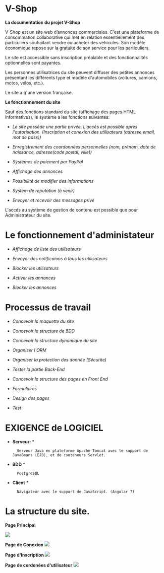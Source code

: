 # V-Shop

**La documentation du projet V-Shop**

V-Shop est un site web d’annonces commerciales. C'est une plateforme de consommation collaborative qui met en relation essentiellement des particuliers souhaitant vendre ou acheter des vehicules. Son modèle économique repose sur la gratuité de son service pour les particuliers. 

Le site est accessible sans inscription préalable et des fonctionnalités optionnelles sont payantes.

Les personnes utilisatrices du site peuvent diffuser des petites annonces présentant les différents type et modèle d'automobiles (voitures, camions, motos, vélos, etc.).

Le site a q'une version française.

**Le fonctionnement du site**

Sauf des fonctions standard du site (affichage des pages HTML informatives), le système a les fonctions suivantes:

    
*  *Le site possède une partie privée. L'accès est possible après l'autorisation. (Inscription et conexion des utilisateurs (adresse email, mot de pass))*
	
*  *Enregistrement des coordonnées personnelles (nom, prénom, date de naissance, adresse(code postal, ville))*
	
*  *Systèmes de paiement par PayPal*
    
*  *Affichage des annonces*
    
*  *Possibilité de modifier des informations*
    
*  *System de reputation (à venir)*
*  *Envoyer et recevoir des messages privé*

L'accés au système de gestion de contenu est possible que pour Administrateur du site. 

# **Le fonctionnement d'administateur**


*  *Affichage de liste des utilisateurs*

*  *Envoyer des notificaions à tous les utilisateurs*

*  *Blocker les utilisateurs*

*  *Activer les annonces*

*  *Blocker les annonces*


# **Processus de travail**


*  *Concevoir la maquette du site*

*  *Concevoir la structure de BDD*

*  *Concevoir la structure dynamique du site*

*  *Organiser l'ORM*
 
*  *Organiser la protection des donnée (Sécurite)*

*  *Tester la partie Back-End*

*  *Concevoir la structure des pages en Front End*

*  *Formulaires*

*  *Design des pages*
*  *Test*



# **EXIGENCE de LOGICIEL**

* **Serveur:** *



        Serveur Java en plateforme Apache Tomcat avec le support de JavaBeans (EJB), et de conteneurs Servlet.   


* **BDD** *



        PostgreSQL  
        

* **Client** *



        Navigateur avec le support de JavaScript. (Angular 7)  


# **La structure du site.**

**Page Principal**
 
![](Main_Page.png)



**Page de Conexion**
![](Connexion.png)



**Page d'Inscription**
![](registration.png)



**Page de cordonées d'utilisateur**
![](Details.png)







